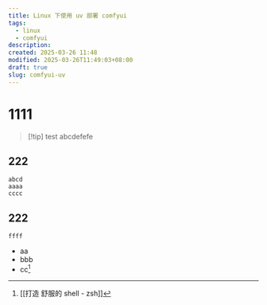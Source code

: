 ```yaml
---
title: Linux 下使用 uv 部署 comfyui
tags:
  - linux
  - comfyui
description: 
created: 2025-03-26 11:48
modified: 2025-03-26T11:49:03+08:00
draft: true
slug: comfyui-uv
---
```

# 1111
>[!tip] test
>abcdefefe
## 222
	abcd
	aaaa
	cccc
## 222
```
ffff
```
- aa
- bbb
- cc[^1]

[^1]: [[打造 舒服的 shell - zsh]]
